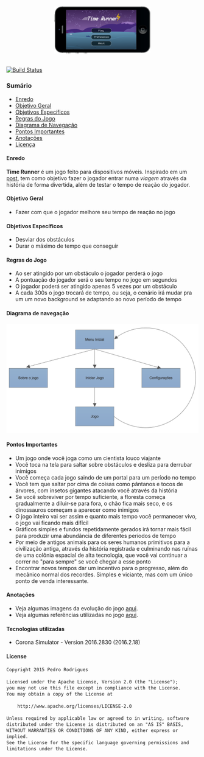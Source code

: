 # <p align="center"><img src="./assets/images/time_runner.png?raw=true" width="50%" height="50%" alt="Time Runner"/></p>

[![Build Status](https://travis-ci.org/hpedrorodrigues/TimeRunner.svg?branch=master)](https://travis-ci.org/hpedrorodrigues/TimeRunner)


### Sumário

* [Enredo](#enredo)
* [Objetivo Geral](#objetivo-geral)
* [Objetivos Específicos](#objetivos-específicos)
* [Regras do Jogo](#regras-do-jogo)
* [Diagrama de Navegação](#diagrama-de-navegação)
* [Pontos Importantes](#pontos-importantes)
* [Anotações](#anotações)
* [Licença](#license)


#### Enredo

**Time Runner** é um jogo feito para dispositivos móveis. Inspirado em um
[post](http://www.reddit.com/r/gameideas/comments/3frqt9/need_idea_for_a_simple_yet_fun_mobile_game/),
tem como objetivo fazer o jogador entrar numa *viagem* através da história de forma divertida, além de testar o tempo
de reação do jogador.


#### Objetivo Geral

* Fazer com que o jogador melhore seu tempo de reação no jogo


#### Objetivos Específicos

* Desviar dos obstáculos
* Durar o máximo de tempo que conseguir


#### Regras do Jogo

* Ao ser atingido por um obstáculo o jogador perderá o jogo
* A pontuação do jogador será o seu tempo no jogo em segundos
* O jogador poderá ser atingido apenas 5 vezes por um obstáculo
* A cada 300s o jogo trocará de tempo, ou seja, o cenário irá mudar pra um
um novo background se adaptando ao novo período de tempo


#### Diagrama de navegação

![Diagrama de Navegação](assets/images/navigation_diagram.png)


#### Pontos Importantes

- Um jogo onde você joga como um cientista louco viajante
- Você toca na tela para saltar sobre obstáculos e desliza para derrubar inimigos
- Você começa cada jogo saindo de um portal para um período no tempo
- Você tem que saltar por cima de coisas como pântanos e tocos de árvores, com insetos gigantes atacando você através
da história
- Se você sobreviver por tempo suficiente, a floresta começa gradualmente a diluir-se para fora, o chão fica mais seco,
e os dinossauros começam a aparecer como inimigos
- O jogo inteiro vai ser assim e quanto mais tempo você permanecer vivo, o jogo vai ficando mais difícil
- Gráficos simples e fundos repetidamente gerados irá tornar mais fácil para produzir uma abundância de diferentes
períodos de tempo
- Por meio de antigos animais para os seres humanos primitivos para a civilização antiga, através da história
registrada e culminando nas ruínas de uma colônia espacial de alta tecnologia, que você vai continuar a correr no
"para sempre" se você chegar a esse ponto
- Encontrar novos tempos dar um incentivo para o progresso, além do mecânico normal dos recordes. Simples e viciante,
mas com um único ponto de venda interessante.


#### Anotações

- Veja algumas imagens da evolução do jogo [aqui](./docs/PROGRESS_IMAGES.md).
- Veja algumas referências utilizadas no jogo [aqui](./docs/REFERENCES.md).


#### Tecnologias utilizadas

- Corona Simulator - Version 2016.2830 (2016.2.18)


#### License

    Copyright 2015 Pedro Rodrigues

    Licensed under the Apache License, Version 2.0 (the "License");
    you may not use this file except in compliance with the License.
    You may obtain a copy of the License at

        http://www.apache.org/licenses/LICENSE-2.0

    Unless required by applicable law or agreed to in writing, software
    distributed under the License is distributed on an "AS IS" BASIS,
    WITHOUT WARRANTIES OR CONDITIONS OF ANY KIND, either express or implied.
    See the License for the specific language governing permissions and
    limitations under the License.